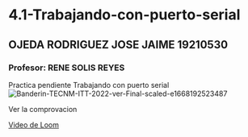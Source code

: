 # 4.1-Trabajando-con-puerto-serial
##                  OJEDA RODRIGUEZ JOSE JAIME 19210530
###               Profesor: RENE SOLIS REYES







Practica pendiente Trabajando con puerto serial
![Banderin-TECNM-ITT-2022-ver-Final-scaled-e1668192523487](https://user-images.githubusercontent.com/55614859/202644449-330c669a-6de9-4cb6-a308-3abfeba8931d.jpg)

Ver la comprovacion

[Video de Loom](https://www.loom.com/share/6dafaaebf7af4fbfbe710ec4eecc6063)
